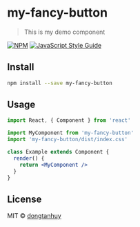 # my-fancy-button

> This is my demo component

[![NPM](https://img.shields.io/npm/v/my-fancy-button.svg)](https://www.npmjs.com/package/my-fancy-button) [![JavaScript Style Guide](https://img.shields.io/badge/code_style-standard-brightgreen.svg)](https://standardjs.com)

## Install

```bash
npm install --save my-fancy-button
```

## Usage

```jsx
import React, { Component } from 'react'

import MyComponent from 'my-fancy-button'
import 'my-fancy-button/dist/index.css'

class Example extends Component {
  render() {
    return <MyComponent />
  }
}
```

## License

MIT © [dongtanhuy](https://github.com/dongtanhuy)
